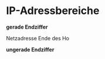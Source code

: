 IP-Adressbereiche
=================



**gerade Endziffer**

Netzadresse
Ende des Ho




**ungerade Endziffer**

